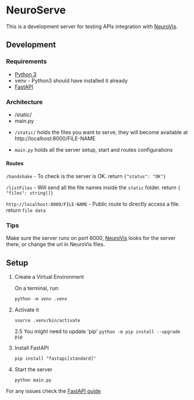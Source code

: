 # NeuroServe

This is a development server for testing APIs integration with [NeuroVis](https://github.com/Carnaux/NeuroVis).

## Development

### Requirements
* [Python 3](https://www.python.org/downloads/)
* venv - Python3 should have installed it already
* [FastAPI](https://fastapi.tiangolo.com/)

### Architecture
  - /static/
  - main.py

  * `/static/` holds the files you want to serve, they will become available at http://localhost:8000/FILE-NAME
 
  * `main.py` holds all the server setup, start and routes configurations

#### Routes

 `/handshake` - To check is the server is OK. return `{"status": "OK"}`

 `/listFiles` - Will send all the file names inside the `static` folder. return `{ "files": string[]}`

`http://localhost:8000/FILE-NAME` - Public route to directly access a file. return `file data`

### Tips

Make sure the server runs on port 8000, [NeuroVis](https://github.com/Carnaux/NeuroVis) looks for the server there, or change the url in NeuroVis files.

## Setup

1. Create a Virtual Environment

    On a terminal, run:
    ```
    python -m venv .venv
    ```

2. Activate it
    ```
    source .venv/bin/activate
    ```

    2.5 You might need to update 'pip' ```python -m pip install --upgrade pip```

3. Install FastAPI
    ```
    pip install "fastapi[standard]"
    ```

4. Start the server
    ```
    python main.py
    ```

For any issues check the [FastAPI guide](https://fastapi.tiangolo.com/virtual-environments/#create-a-virtual-environment)